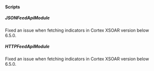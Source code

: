 
#### Scripts
##### JSONFeedApiModule
Fixed an issue when fetching indicators in Cortex XSOAR version below 6.5.0.
##### HTTPFeedApiModule
Fixed an issue when fetching indicators in Cortex XSOAR version below 6.5.0.
